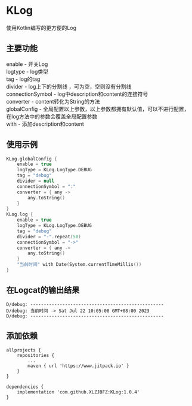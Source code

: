 # KLog
使用Kotlin编写的更方便的Log

## 主要功能
enable - 开关Log  
logtype - log类型  
tag - log的tag  
divider - log上下的分割线 ，可为空，空则没有分割线  
connectionSymbol - log中description和content的连接符号  
converter - content转化为String的方法  
globalConfig - 全局配置以上参数，以上参数都拥有默认值，可以不进行配置，在log方法中的参数会覆盖全局配置参数  
with - 添加description和content  

## 使用示例
```kotlin
KLog.globalConfig {
    enable = true
    logType = KLog.LogType.DEBUG
    tag = "debug"
    divider = null
    connectionSymbol = ":"
    converter = { any ->
        any.toString()
    }
}
KLog.log {
    enable = true
    logType = KLog.LogType.DEBUG
    tag = "debug"
    divider = "-".repeat(50)
    connectionSymbol = "->"
    converter = { any ->
        any.toString()
    }
    "当前时间" with Date(System.currentTimeMillis())
}
```

## 在Logcat的输出结果
```
D/debug: --------------------------------------------------
D/debug: 当前时间 -> Sat Jul 22 10:05:08 GMT+08:00 2023
D/debug: --------------------------------------------------
```

## 添加依赖
```
allprojects {
	repositories {
		...
		maven { url 'https://www.jitpack.io' }
	}
}
```
```
dependencies {
	implementation 'com.github.XLZJBFZ:KLog:1.0.4'
}
```
